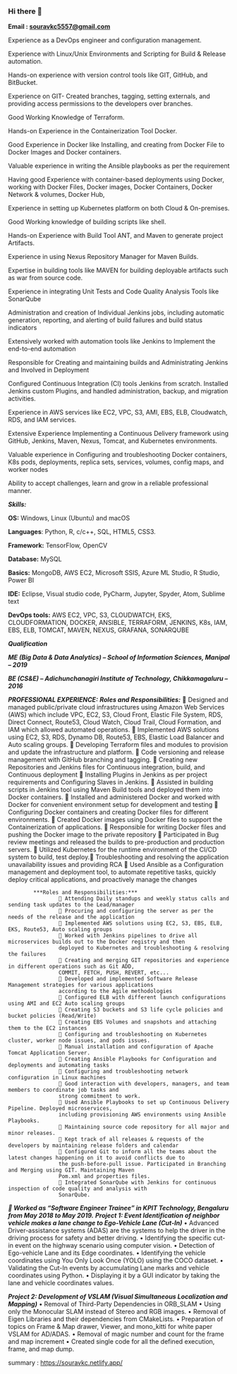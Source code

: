 ### Hi there 👋

**Email : souravkc5557@gmail.com**

Experience as a DevOps engineer and configuration management. 

Experience with Linux/Unix Environments and Scripting for Build & Release automation. 

Hands-on experience with version control tools like GIT, GitHub, and BitBucket. 

Experience on GIT- Created branches, tagging, setting externals, and providing access permissions to the developers over branches. 

Good Working Knowledge of Terraform.  

Hands-on Experience in the Containerization Tool Docker. 

Good Experience in Docker like Installing, and creating from Docker File to Docker Images and Docker containers. 

Valuable experience in writing the Ansible playbooks as per the requirement 

Having good Experience with container-based deployments using Docker, working with Docker Files, Docker images, Docker Containers, Docker Network & volumes, Docker Hub, 

Experience in setting up Kubernetes platform on both Cloud & On-premises. 

Good Working knowledge of building scripts like shell. 

Hands-on Experience with Build Tool ANT, and Maven to generate project Artifacts. 

Experience in using Nexus Repository Manager for Maven Builds. 

Expertise in building tools like MAVEN for building deployable artifacts such as war from source code. 

Experience in integrating Unit Tests and Code Quality Analysis Tools like SonarQube 

Administration and creation of Individual Jenkins jobs, including automatic generation, reporting, and alerting of build failures and build status indicators 

Extensively worked with automation tools like Jenkins to Implement the end-to-end automation 

Responsible for Creating and maintaining builds and Administrating Jenkins and Involved in Deployment 

Configured Continuous Integration (CI) tools Jenkins from scratch. Installed Jenkins custom Plugins, and handled administration, backup, and migration activities. 

Experience in AWS services like EC2, VPC, S3, AMI, EBS, ELB, Cloudwatch, RDS, and IAM services. 

Extensive Experience Implementing a Continuous Delivery framework using GitHub, Jenkins, Maven, Nexus, Tomcat, and Kubernetes environments. 

Valuable experience in Configuring and troubleshooting Docker containers, K8s pods, deployments, replica sets, services, volumes, config maps, and worker nodes 

Ability to accept challenges, learn and grow in a reliable professional manner. 



***Skills:***

**OS:** Windows, Linux (Ubuntu) and macOS

**Languages**: Python, R, c/c++, SQL, HTML5, CSS3.

**Framework:** TensorFlow, OpenCV

**Database:** MySQL

**Basics:** MongoDB, AWS EC2, Microsoft SSIS, Azure ML Studio, R Studio, Power BI

**IDE:** Eclipse, Visual studio code, PyCharm, Jupyter, Spyder, Atom, Sublime text

**DevOps tools:** AWS EC2, VPC, S3, CLOUDWATCH, EKS, CLOUDFORMATION, DOCKER, ANSIBLE, TERRAFORM, JENKINS, K8s, IAM, EBS, ELB, TOMCAT, MAVEN, NEXUS, GRAFANA, SONARQUBE


***Qualification***

***ME (Big Data & Data Analytics) – School of Information Sciences, Manipal – 2019***

***BE (CS&E) – Adichunchanagiri Institute of Technology, Chikkamagaluru – 2016***


***PROFESSIONAL EXPERIENCE:***
          ***Roles and Responsibilities:***
                 Designed and managed public/private cloud infrastructures using Amazon Web Services (AWS) which
                include VPC, EC2, S3, Cloud Front, Elastic File System, RDS, Direct Connect, Route53, Cloud Watch,
                Cloud Trail, Cloud Formation, and IAM which allowed automated operations.
                 Implemented AWS solutions using EC2, S3, RDS, Dynamo DB, Route53, EBS, Elastic Load Balancer and
                Auto scaling groups.
                 Developing Terraform files and modules to provision and update the infrastructure and platform.
                 Code versioning and release management with GitHub branching and tagging.
                 Creating new Repositories and Jenkins files for Continuous integration, build, and Continuous deployment
                 Installing Plugins in Jenkins as per project requirements and Configuring Slaves in Jenkins.
                 Assisted in building scripts in Jenkins tool using Maven Build tools and deployed them into Docker containers.
                 Installed and administered Docker and worked with Docker for convenient environment setup for
                development and testing
                 Configuring Docker containers and creating Docker files for different environments.
                 Created Docker images using Docker files to support the Containerization of applications.
                 Responsible for writing Docker files and pushing the Docker image to the private repository
                 Participated in Bug review meetings and released the builds to pre-production and production servers.
                 Utilized Kubernetes for the runtime environment of the CI/CD system to build, test deploy. Troubleshooting and resolving the application unavailability issues and providing RCA
                 Used Ansible as a Configuration management and deployment tool, to automate repetitive tasks,
                quickly deploy critical applications, and proactively manage the changes

                
            ***Roles and Responsibilities:***
                     Attending Daily standups and weekly status calls and sending task updates to the Lead/manager
                     Procuring and configuring the server as per the needs of the release and the application
                     Implemented AWS solutions using EC2, S3, EBS, ELB, EKS, Route53, Auto scaling groups
                     Worked with Jenkins pipelines to drive all microservices builds out to the Docker registry and then
                    deployed to Kubernetes and troubleshooting & resolving the failures
                     Creating and merging GIT repositories and experience in different operations such as Git ADD,
                    COMMIT, FETCH, PUSH, REVERT, etc...
                     Developed and implemented Software Release Management strategies for various applications
                    according to the Agile methodologies
                     Configured ELB with different launch configurations using AMI and EC2 Auto scaling groups
                     Creating S3 buckets and S3 life cycle policies and bucket policies (Read/Write)
                     Creating EBS Volumes and snapshots and attaching them to the EC2 instances
                     Configuring and troubleshooting on Kubernetes cluster, worker node issues, and pods issues.
                     Manual installation and configuration of Apache Tomcat Application Server.
                     Creating Ansible Playbooks for Configuration and deployments and automating tasks
                     Configuring and troubleshooting network configuration in Linux machines
                     Good interaction with developers, managers, and team members to coordinate job tasks and
                    strong commitment to work.
                     Used Ansible Playbooks to set up Continuous Delivery Pipeline. Deployed microservices,
                    including provisioning AWS environments using Ansible Playbooks.
                     Maintaining source code repository for all major and minor releases.
                     Kept track of all releases & requests of the developers by maintaining release folders and calendar
                     Configured Git to inform all the teams about the latest changes happening on it to avoid conflicts due to
                    the push-before-pull issue. Participated in Branching and Merging using GIT. Maintaining Maven
                    Pom.xml and properties files.
                     Integrated SonarQube with Jenkins for continuous inspection of code quality and analysis with
                    SonarQube.
                    
*** Worked as “Software Engineer Trainee” in KPIT Technology, Bengaluru from May 2018 to May 2019.***
          ***Project 1: Event Identification of neighbor vehicle makes a lane change to Ego-Vehicle Lane (Cut-In)***
                • Advanced Driver-assistance systems (ADAS) are the systems to help the driver in the driving process for safety and better driving.
                • Identifying the specific cut-in event on the highway scenario using computer vision.
                • Detection of Ego-vehicle Lane and its Edge coordinates.
                • Identifying the vehicle coordinates using You Only Look Once (YOLO) using the COCO dataset.
                • Validating the Cut-In events by accumulating Lane marks and vehicle coordinates using Python.
                • Displaying it by a GUI indicator by taking the lane and vehicle coordinates values.

***Project 2: Development of VSLAM (Visual Simultaneous Localization and Mapping)***
          • Removal of Third-Party Dependencies in ORB_SLAM
          • Using only the Monocular SLAM instead of Stereo and RGB images.
          • Removal of Eigen Libraries and their dependencies from CMakeLists.
          • Preparation of topics on Frame & Map drawer, Viewer, and mono_kitti for white paper VSLAM for AD/ADAS.
          • Removal of magic number and count for the frame and map increment
          • Created single code for all the defined execution, frame, and map dump.


summary : https://souravkc.netlify.app/







<!--
**SouravGowda/SouravGowda** is a ✨ _special_ ✨ repository because its `README.md` (this file) appears on your GitHub profile.

Here are some ideas to get you started:

- 🔭 I’m currently working on ...
- 🌱 I’m currently learning ...
- 👯 I’m looking to collaborate on ...
- 🤔 I’m looking for help with ...
- 💬 Ask me about ...
- 📫 How to reach me: ...
- 😄 Pronouns: ...
- ⚡ Fun fact: ...
-->
